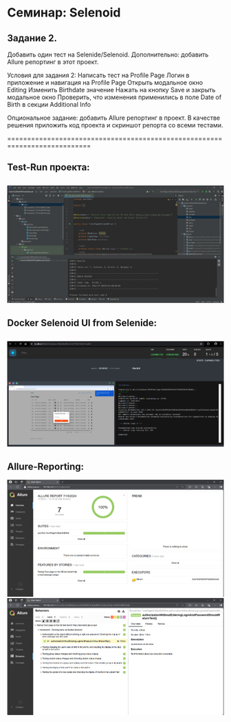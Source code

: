 # Семинар: Selenoid
## Задание 2. 
Добавить один тест на Selenide/Selenoid. 
Дополнительно: добавить Allure репортинг в этот проект.

Условия для задания 2:
Написать тест на Profile Page
Логин в приложение и навигация на Profile Page
Открыть модальное окно Editing
Изменить Birthdate значение
Нажать на кнопку Save и закрыть модальное окно
Проверить, что изменения применились в поле Date of Birth в секции Additional Info

Опциональное задание: 
добавить Allure репортинг в проект. В качестве решения приложить код проекта и 
скриншот репорта со всеми тестами.

===========================================================================
## Test-Run проекта:
![](HW4_DS_Test-Run.png)
--------------------------------------------------------
## Docker Selenoid UI from Selenide:
![](HW4_Docker_Selenoid.png)
--------------------------------------------------------
## Allure-Reporting:
![](HW4_DS_AllureOverview.png)
![](HW4_DS_AllureBehaviors.png)